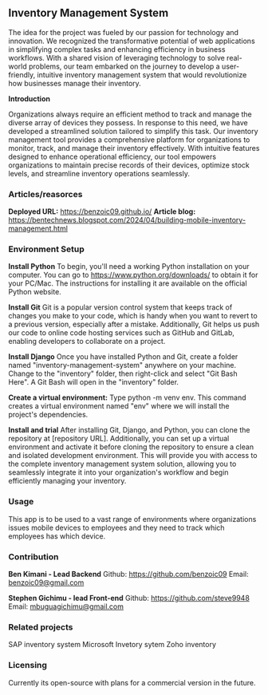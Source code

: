 ## Inventory Management System

The idea for the project was fueled by our passion for technology and innovation. We recognized the transformative potential of web applications in simplifying complex tasks and enhancing efficiency in business workflows. With a shared vision of leveraging technology to solve real-world problems, our team embarked on the journey to develop a user-friendly, intuitive inventory management system that would revolutionize how businesses manage their inventory.

**Introduction**

Organizations always require an efficient method to track and manage the diverse array of devices they possess. In response to this need, we have developed a streamlined solution tailored to simplify this task. Our inventory management tool provides a comprehensive platform for organizations to monitor, track, and manage their inventory effectively. With intuitive features designed to enhance operational efficiency, our tool empowers organizations to maintain precise records of their devices, optimize stock levels, and streamline inventory operations seamlessly.

### Articles/reasorces 
**Deployed URL:** https://benzoic09.github.io/
**Article blog:** https://bentechnews.blogspot.com/2024/04/building-mobile-inventory-management.html

### Environment Setup

**Install Python**
To begin, you'll need a working Python installation on your computer. You can go to https://www.python.org/downloads/ to obtain it for your PC/Mac. The instructions for installing it are available on the official Python website.

**Install Git**
Git is a popular version control system that keeps track of changes you make to your code, which is handy when you want to revert to a previous version, especially after a mistake. Additionally, Git helps us push our code to online code hosting services such as GitHub and GitLab, enabling developers to collaborate on a project.

**Install Django**
Once you have installed Python and Git, create a folder named "inventory-management-system" anywhere on your machine. Change to the "inventory" folder, then right-click and select "Git Bash Here". A Git Bash will open in the "inventory" folder.

**Create a virtual environment:**
Type python -m venv env. This command creates a virtual environment named "env" where we will install the project's dependencies.

**Install and trial**
After installing Git, Django, and Python, you can clone the repository at [repository URL]. Additionally, you can set up a virtual environment and activate it before cloning the repository to ensure a clean and isolated development environment. This will provide you with access to the complete inventory management system solution, allowing you to seamlessly integrate it into your organization's workflow and begin efficiently managing your inventory.


### Usage
This app is to be used to a vast range of environments where organizations issues mobile devices to employees and they need to track which employees has which device.

### Contribution
**Ben Kimani  - Lead Backend**
Github: https://github.com/benzoic09
Email: benzoic09@gmail.com

**Stephen Gichimu - lead Front-end**
Github: https://github.com/steve9948
Email: mbuguagichimu@gmail.com

### Related projects
SAP inventory system
Microsoft Invetory sytem 
Zoho inventory 

### Licensing
Currently its open-source with plans for a commercial version in the future. 